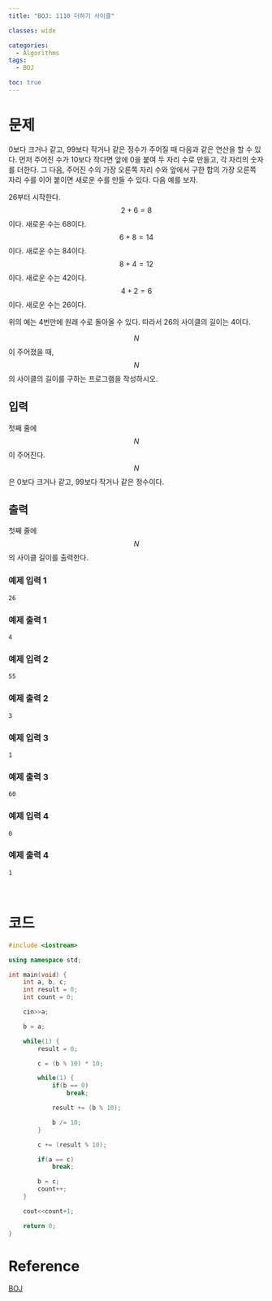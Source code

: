 ```yaml
---
title: "BOJ: 1110 더하기 사이클"

classes: wide

categories:
  - Algorithms
tags:
  - BOJ

toc: true
---
```


# 문제

0보다 크거나 같고, 99보다 작거나 같은 정수가 주어질 때 다음과 같은 연산을 할 수 있다. 먼저 주어진 수가 10보다 작다면 앞에 0을 붙여 두 자리 수로 만들고, 각 자리의 숫자를 더한다. 그 다음, 주어진 수의 가장 오른쪽 자리 수와 앞에서 구한 합의 가장 오른쪽 자리 수를 이어 붙이면 새로운 수를 만들 수 있다. 다음 예를 보자.

26부터 시작한다. $$2+6=8$$이다. 새로운 수는 68이다. $$6+8=14$$이다. 새로운 수는 84이다. $$8+4=12$$이다. 새로운 수는 42이다. $$4+2=6$$이다. 새로운 수는 26이다.

위의 예는 4번만에 원래 수로 돌아올 수 있다. 따라서 26의 사이클의 길이는 4이다.

$$N$$이 주어졌을 때, $$N$$의 사이클의 길이를 구하는 프로그램을 작성하시오.

## 입력

첫째 줄에 $$N$$이 주어진다. $$N$$은 0보다 크거나 같고, 99보다 작거나 같은 정수이다.

## 출력

첫째 줄에 $$N$$의 사이클 길이를 출력한다.

### 예제 입력 1

```shell
26
```

### 예제 출력 1

```shell
4
```

### 예제 입력 2

```shell
55
```

### 예제 출력 2

```shell
3
```

### 예제 입력 3

```shell
1
```

### 예제 출력 3

```shell
60
```

### 예제 입력 4

```shell
0
```

### 예제 출력 4

```shell
1
```

<br/>

# 코드

```cpp
#include <iostream>

using namespace std;

int main(void) {
    int a, b, c;
    int result = 0;
    int count = 0;

    cin>>a;

    b = a;

    while(1) {
        result = 0;

        c = (b % 10) * 10;

        while(1) {
            if(b == 0)
                break;

            result += (b % 10);

            b /= 10;
        }

        c += (result % 10);

        if(a == c)
            break;

        b = c;
        count++;
    }

    cout<<count+1;

    return 0;
}
```

# Reference

[BOJ](https://www.acmicpc.net/problem/1110)
